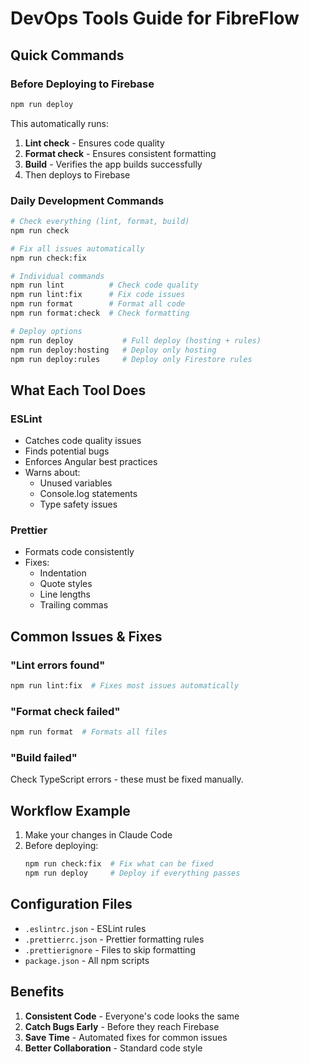 # DevOps Tools Guide for FibreFlow

## Quick Commands

### Before Deploying to Firebase
```bash
npm run deploy
```
This automatically runs:
1. **Lint check** - Ensures code quality
2. **Format check** - Ensures consistent formatting
3. **Build** - Verifies the app builds successfully
4. Then deploys to Firebase

### Daily Development Commands

```bash
# Check everything (lint, format, build)
npm run check

# Fix all issues automatically
npm run check:fix

# Individual commands
npm run lint          # Check code quality
npm run lint:fix      # Fix code issues
npm run format        # Format all code
npm run format:check  # Check formatting

# Deploy options
npm run deploy           # Full deploy (hosting + rules)
npm run deploy:hosting   # Deploy only hosting
npm run deploy:rules     # Deploy only Firestore rules
```

## What Each Tool Does

### ESLint
- Catches code quality issues
- Finds potential bugs
- Enforces Angular best practices
- Warns about:
  - Unused variables
  - Console.log statements
  - Type safety issues

### Prettier
- Formats code consistently
- Fixes:
  - Indentation
  - Quote styles
  - Line lengths
  - Trailing commas

## Common Issues & Fixes

### "Lint errors found"
```bash
npm run lint:fix  # Fixes most issues automatically
```

### "Format check failed"
```bash
npm run format  # Formats all files
```

### "Build failed"
Check TypeScript errors - these must be fixed manually.

## Workflow Example

1. Make your changes in Claude Code
2. Before deploying:
   ```bash
   npm run check:fix  # Fix what can be fixed
   npm run deploy     # Deploy if everything passes
   ```

## Configuration Files

- `.eslintrc.json` - ESLint rules
- `.prettierrc.json` - Prettier formatting rules
- `.prettierignore` - Files to skip formatting
- `package.json` - All npm scripts

## Benefits

1. **Consistent Code** - Everyone's code looks the same
2. **Catch Bugs Early** - Before they reach Firebase
3. **Save Time** - Automated fixes for common issues
4. **Better Collaboration** - Standard code style